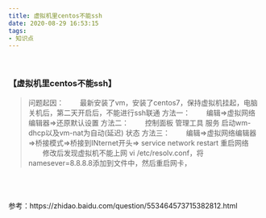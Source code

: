 ```yaml
---
title: 虚拟机里centos不能ssh
date: 2020-08-29 16:53:15
tags:
- 知识点
---
```

<br>

### 【虚拟机里centos不能ssh】
> 问题起因：
     &emsp;&emsp;最新安装了vm，安装了centos7，保持虚拟机挂起，电脑关机后，第二天开启后，不能进行ssh联通
  方法一：
    &emsp;&emsp;编辑=>虚拟网络编辑器=>还原默认设置
   方法二：
     &emsp;&emsp;控制面板 管理工具 服务 启动wm-dhcp以及vm-nat为自动(延迟) 状态
>  方法三：
        &emsp;&emsp;编辑=>虚拟网络编辑器=>桥接模式=>桥接到INternet开头=> service network restart 重启网络
            &emsp;&emsp;修改后发现虚拟机不能上网 vi /etc/resolv.conf，将namesever=8.8.8.8添加到文件中，然后重启网卡，

<br>
<br>
<br>
参考：https://zhidao.baidu.com/question/553464573715382812.html